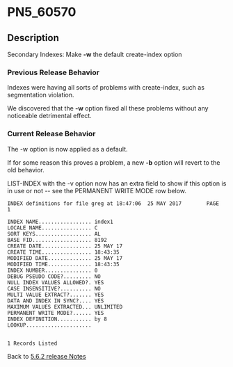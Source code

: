 # PN5_60570

<PageHeader />

## Description

Secondary Indexes: Make **-w** the default create-index option

### Previous Release Behavior

Indexes were having all sorts of problems with create-index, such as segmentation violation.

We discovered that the **-w** option fixed all these problems without any noticeable detrimental effect.

### Current Release Behavior

The -w option is now applied as a default.

If for some reason this proves a problem, a new **-b** option will revert to the old behavior.

LIST-INDEX with the -v option now has an extra field to show if this option is in use or not -- see the PERMANENT WRITE MODE row below.

```
INDEX definitions for file greg at 18:47:06  25 MAY 2017        PAGE    1

INDEX NAME................. index1
LOCALE NAME................ C
SORT KEYS.................. AL
BASE FID................... 8192
CREATE DATE................ 25 MAY 17
CREATE TIME................ 18:43:35
MODIFIED DATE.............. 25 MAY 17
MODIFIED TIME.............. 18:43:35
INDEX NUMBER............... 0
DEBUG PSEUDO CODE?......... NO
NULL INDEX VALUES ALLOWED?. YES
CASE INSENSITIVE?.......... NO
MULTI VALUE EXTRACT?....... YES
DATA AND INDEX IN SYNC?.... YES
MAXIMUM VALUES EXTRACTED... UNLIMITED
PERMANENT WRITE MODE?...... YES
INDEX DEFINITION........... by 8
LOOKUP.....................


1 Records Listed
```

Back to [5.6.2 release Notes](./../README.md)
